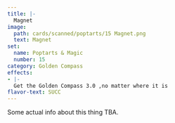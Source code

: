 ```yaml
---
title: |-
  Magnet
image: 
  path: cards/scanned/poptarts/15 Magnet.png
  text: Magnet
set:
  name: Poptarts & Magic
  number: 15
category: Golden Compass
effects: 
- |-
  Get the Golden Compass 3.0 ,no matter where it is
flavor-text: SUCC
---
```

Some actual info about this thing TBA.
